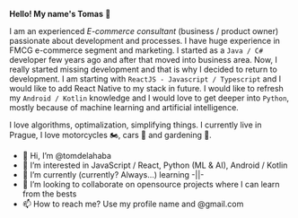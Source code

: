 <b>Hello! My name's Tomas</b> 👋

I am an experienced *E-commerce consultant* (business / product owner) passionate about development and processes. I have huge experience in FMCG e-commerce segment and marketing. I started as a ```Java / C#``` developer few years ago and after that moved into business area. Now, I really started missing development and that is why I decided to return to development. I am starting with ```ReactJS - Javascript / Typescript``` and I would like to add React Native to my stack in future. I would like to refresh my ```Android / Kotlin``` knowledge and I would love to get deeper into ```Python```, mostly because of machine learning and artificial intelligence.

I love algorithms, optimalization, simplifying things. I currently live in Prague, I love motorcycles 🏍️, cars 🚗 and gardening 🌱.


- 👋 Hi, I’m @tomdelahaba
- 👀 I’m interested in JavaScript / React, Python (ML & AI), Android / Kotlin
- 🌱 I’m currently (currently? Always...) learning -||-
- 💞️ I’m looking to collaborate on opensource projects where I can learn from the bests
- 📫 How to reach me? Use my profile name and @gmail.com

